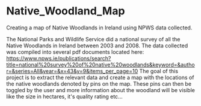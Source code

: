 # Native_Woodland_Map
Creating a map of Native Woodlands in Ireland using NPWS data collected.

The National Parks and Wildlife Service did a national survey of all the Native Woodlands in Ireland between 2003 and 2008.
The data collected was compiled into several pdf documents located here: https://www.npws.ie/publications/search?title=national%20survey%20of%20native%20woodlands&keyword=&author=&series=All&year=&x=43&y=9&items_per_page=10
The goal of this project is to extract the relevant data and create a map with the locations of the native woodlands denoted by pins on the map.
These pins can then be toggled by the user and more information about the woodland will be visible like the size in hectares, it's quality rating etc...
